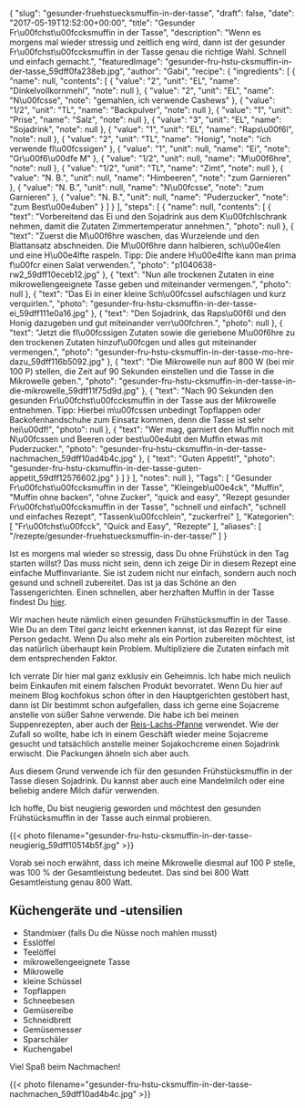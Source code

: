 {
    "slug": "gesunder-fruehstuecksmuffin-in-der-tasse",
    "draft": false,
    "date": "2017-05-19T12:52:00+00:00",
    "title": "Gesunder Fr\u00fchst\u00fccksmuffin in der Tasse",
    "description": "Wenn es morgens mal wieder stressig und zeitlich eng wird, dann ist der gesunder Fr\u00fchst\u00fccksmuffin in der Tasse genau die richtige Wahl. Schnell und einfach gemacht.",
    "featuredImage": "gesunder-fru-hstu-cksmuffin-in-der-tasse_59dff0fa238eb.jpg",
    "author": "Gabi",
    "recipe": {
        "ingredients": [
            {
                "name": null,
                "contents": [
                    {
                        "value": "2",
                        "unit": "EL",
                        "name": "Dinkelvollkornmehl",
                        "note": null
                    },
                    {
                        "value": "2",
                        "unit": "EL",
                        "name": "N\u00fcsse",
                        "note": "gemahlen, ich verwende Cashews"
                    },
                    {
                        "value": "1\/2",
                        "unit": "TL",
                        "name": "Backpulver",
                        "note": null
                    },
                    {
                        "value": "1",
                        "unit": "Prise",
                        "name": "Salz",
                        "note": null
                    },
                    {
                        "value": "3",
                        "unit": "EL",
                        "name": "Sojadrink",
                        "note": null
                    },
                    {
                        "value": "1",
                        "unit": "EL",
                        "name": "Raps\u00f6l",
                        "note": null
                    },
                    {
                        "value": "2",
                        "unit": "TL",
                        "name": "Honig",
                        "note": "ich verwende fl\u00fcssigen"
                    },
                    {
                        "value": "1",
                        "unit": null,
                        "name": "Ei",
                        "note": "Gr\u00f6\u00dfe M"
                    },
                    {
                        "value": "1\/2",
                        "unit": null,
                        "name": "M\u00f6hre",
                        "note": null
                    },
                    {
                        "value": "1\/2",
                        "unit": "TL",
                        "name": "Zimt",
                        "note": null
                    },
                    {
                        "value": "N. B.",
                        "unit": null,
                        "name": "Himbeeren",
                        "note": "zum Garnieren"
                    },
                    {
                        "value": "N. B.",
                        "unit": null,
                        "name": "N\u00fcsse",
                        "note": "zum Garnieren"
                    },
                    {
                        "value": "N. B.",
                        "unit": null,
                        "name": "Puderzucker",
                        "note": "zum Best\u00e4uben"
                    }
                ]
            }
        ],
        "steps": [
            {
                "name": null,
                "contents": [
                    {
                        "text": "Vorbereitend das Ei und den Sojadrink aus dem K\u00fchlschrank nehmen, damit die Zutaten Zimmertemperatur annehmen.",
                        "photo": null
                    },
                    {
                        "text": "Zuerst die M\u00f6hre waschen, das Wurzelende und den Blattansatz abschneiden. Die M\u00f6hre dann halbieren, sch\u00e4len und eine H\u00e4lfte raspeln. Tipp: Die andere H\u00e4lfte kann man prima f\u00fcr einen Salat verwenden.",
                        "photo": "p1040638-rw2_59dff10eceb12.jpg"
                    },
                    {
                        "text": "Nun alle trockenen Zutaten in eine mikrowellengeeignete Tasse geben und miteinander vermengen.",
                        "photo": null
                    },
                    {
                        "text": "Das Ei in einer kleine Sch\u00fcssel aufschlagen und kurz verquirlen.",
                        "photo": "gesunder-fru-hstu-cksmuffin-in-der-tasse-ei_59dff111e0a16.jpg"
                    },
                    {
                        "text": "Den Sojadrink, das Raps\u00f6l und den Honig dazugeben und gut miteinander verr\u00fchren.",
                        "photo": null
                    },
                    {
                        "text": "Jetzt die fl\u00fcssigen Zutaten sowie die geriebene M\u00f6hre zu den trockenen Zutaten hinzuf\u00fcgen und alles gut miteinander vermengen.",
                        "photo": "gesunder-fru-hstu-cksmuffin-in-der-tasse-mo-hre-dazu_59dff116b5092.jpg"
                    },
                    {
                        "text": "Die Mikrowelle nun auf 800 W (bei mir 100 P) stellen, die Zeit auf 90 Sekunden einstellen und die Tasse in die Mikrowelle geben.",
                        "photo": "gesunder-fru-hstu-cksmuffin-in-der-tasse-in-die-mikrowelle_59dff11f75d9d.jpg"
                    },
                    {
                        "text": "Nach 90 Sekunden den gesunden Fr\u00fchst\u00fccksmuffin  in der Tasse aus der Mikrowelle entnehmen. Tipp: Hierbei m\u00fcssen unbedingt Topflappen oder Backofenhandschuhe zum Einsatz kommen, denn die Tasse ist sehr hei\u00df!",
                        "photo": null
                    },
                    {
                        "text": "Wer mag, garniert den Muffin noch mit N\u00fcssen und Beeren oder best\u00e4ubt den Muffin etwas mit Puderzucker.",
                        "photo": "gesunder-fru-hstu-cksmuffin-in-der-tasse-nachmachen_59dff10ad4b4c.jpg"
                    },
                    {
                        "text": "Guten Appetit!",
                        "photo": "gesunder-fru-hstu-cksmuffin-in-der-tasse-guten-appetit_59dff12576602.jpg"
                    }
                ]
            }
        ],
        "notes": null
    },
    "Tags": [
        "Gesunder Fr\u00fchst\u00fccksmuffin in der Tasse",
        "Kleingeb\u00e4ck",
        "Muffin",
        "Muffin ohne backen",
        "ohne Zucker",
        "quick and easy",
        "Rezept gesunder Fr\u00fchst\u00fccksmuffin in der Tasse",
        "schnell und einfach",
        "schnell und einfaches Rezept",
        "Tassenk\u00fcchlein",
        "zuckerfrei"
    ],
    "Kategorien": [
        "Fr\u00fchst\u00fcck",
        "Quick and Easy",
        "Rezepte"
    ],
    "aliases": [
        "\/rezepte\/gesunder-fruehstuecksmuffin-in-der-tasse\/"
    ]
}

Ist es morgens mal wieder so stressig, dass Du ohne Frühstück in den Tag starten willst? Das muss nicht sein, denn ich zeige Dir in diesem Rezept eine einfache Muffinvariante. Sie ist zudem nicht nur einfach, sondern auch noch gesund und schnell zubereitet. Das ist ja das Schöne an den Tassengerichten. Einen schnellen, aber herzhaften Muffin in der Tasse findest Du [hier][1].

Wir machen heute nämlich einen gesunden Frühstücksmuffin in der Tasse. Wie Du an dem Titel ganz leicht erkennen kannst, ist das Rezept für eine Person gedacht. Wenn Du also mehr als ein Portion zubereiten möchtest, ist das natürlich überhaupt kein Problem. Multipliziere die Zutaten einfach mit dem entsprechenden Faktor.

Ich verrate Dir hier mal ganz exklusiv ein Geheimnis. Ich habe mich neulich beim Einkaufen mit einem falschen Produkt bevorratet. Wenn Du hier auf meinem Blog kochfokus schon öfter in den Hauptgerichten gestöbert hast, dann ist Dir bestimmt schon aufgefallen, dass ich gerne eine Sojacreme anstelle von süßer Sahne verwende. Die habe ich bei meinen Suppenrezepten, aber auch der [Reis-Lachs-Pfanne][2] verwendet. Wie der Zufall so wollte, habe ich in einem Geschäft wieder meine Sojacreme gesucht und tatsächlich anstelle meiner Sojakochcreme einen Sojadrink erwischt. Die Packungen ähneln sich aber auch.

Aus diesem Grund verwende ich für den gesunden Frühstücksmuffin in der Tasse diesen Sojadrink. Du kannst aber auch eine Mandelmilch oder eine beliebig andere Milch dafür verwenden.

Ich hoffe, Du bist neugierig geworden und möchtest den gesunden Frühstücksmuffin in der Tasse auch einmal probieren.

{{< photo filename="gesunder-fru-hstu-cksmuffin-in-der-tasse-neugierig_59dff10514b5f.jpg" >}}

Vorab sei noch erwähnt, dass ich meine Mikrowelle diesmal auf 100 P stelle, was 100 % der Gesamtleistung bedeutet. Das sind bei 800 Watt Gesamtleistung genau 800 Watt.

## Küchengeräte und -utensilien

 * Standmixer (falls Du die Nüsse noch mahlen musst)
 * Esslöffel
 * Teelöffel
 * mikrowellengeeignete Tasse
 * Mikrowelle
 * kleine Schüssel
 * Topflappen
 * Schneebesen
 * Gemüsereibe
 * Schneidbrett
 * Gemüsemesser
 * Sparschäler
 * Kuchengabel

Viel Spaß beim Nachmachen!

{{< photo filename="gesunder-fru-hstu-cksmuffin-in-der-tasse-nachmachen_59dff10ad4b4c.jpg" >}}

 [1]: https://kochfokus.de/rezepte/schneller-und-koestlicher-pizzamuffin-in-der-tasse/
 [2]: https://kochfokus.de/rezepte/reis-lachs-pfanne-mit-brokkoli/